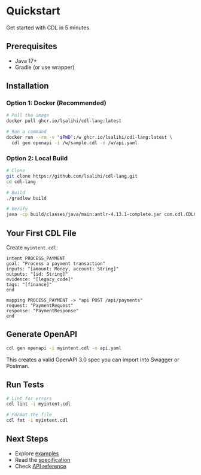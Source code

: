 # Quickstart

Get started with CDL in 5 minutes.

## Prerequisites

- Java 17+
- Gradle (or use wrapper)

## Installation

### Option 1: Docker (Recommended)

```bash
# Pull the image
docker pull ghcr.io/lsalihi/cdl-lang:latest

# Run a command
docker run --rm -v "$PWD":/w ghcr.io/lsalihi/cdl-lang:latest \
  cdl gen openapi -i /w/sample.cdl -o /w/api.yaml
```

### Option 2: Local Build

```bash
# Clone
git clone https://github.com/lsalihi/cdl-lang.git
cd cdl-lang

# Build
./gradlew build

# Verify
java -cp build/classes/java/main:antlr-4.13.1-complete.jar com.cdl.CDLCLI --help
```

## Your First CDL File

Create `myintent.cdl`:

```cdl
intent PROCESS_PAYMENT
goal: "Process a payment transaction"
inputs: "[amount: Money, account: String]"
outputs: "[id: String]"
evidence: "[legacy_code]"
tags: "[finance]"
end

mapping PROCESS_PAYMENT -> "api POST /api/payments"
request: "PaymentRequest"
response: "PaymentResponse"
end
```

## Generate OpenAPI

```bash
cdl gen openapi -i myintent.cdl -o api.yaml
```

This creates a valid OpenAPI 3.0 spec you can import into Swagger or Postman.

## Run Tests

```bash
# Lint for errors
cdl lint -i myintent.cdl

# Format the file
cdl fmt -i myintent.cdl
```

## Next Steps

- Explore [examples](examples.md)
- Read the [specification](spec.md)
- Check [API reference](api.md)
